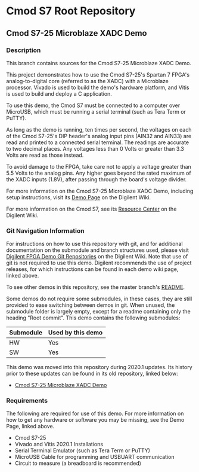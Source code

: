 # Cmod S7 Root Repository

## Cmod S7-25 Microblaze XADC Demo

### Description

This branch contains sources for the Cmod S7-25 Microblaze XADC Demo.

This project demonstrates how to use the Cmod S7-25's Spartan 7 FPGA's analog-to-digital core (referred to as the XADC) with a Microblaze processor. Vivado is used to build the demo's hardware platform, and Vitis is used to build and deploy a C application.

To use this demo, the Cmod S7 must be connected to a computer over MicroUSB, which must be running a serial terminal (such as Tera Term or PuTTY).

As long as the demo is running, ten times per second, the voltages on each of the Cmod S7-25's DIP header's analog input pins (AIN32 and AIN33) are read and printed to a connected serial terminal. The readings are accurate to two decimal places. Any voltages less than 0 Volts or greater than 3.3 Volts are read as those instead.

To avoid damage to the FPGA, take care not to apply a voltage greater than 5.5 Volts to the analog pins. Any higher goes beyond the rated maximum of the XADC inputs (1.8V), after passing through the board's voltage divider.

For more information on the Cmod S7-25 Microblaze XADC Demo, including setup instructions, visit its [Demo Page](https://reference.digilentinc.com/reference/programmable-logic/cmod-s7/xadc-demo/staging) on the Digilent Wiki.

For more information on the Cmod S7, see its [Resource Center](https://reference.digilentinc.com/reference/programmable-logic/cmod-s7/start) on the Digilent Wiki.

### Git Navigation Information

For instructions on how to use this repository with git, and for additional documentation on the submodule and branch structures used, please visit [Digilent FPGA Demo Git Repositories](https://reference.digilentinc.com/reference/programmable-logic/documents/git) on the Digilent Wiki. Note that use of git is not required to use this demo. Digilent recommends the use of project releases, for which instructions can be found in each demo wiki page, linked above.

To see other demos in this repository, see the master branch's [README](https://github.com/Digilent/Cmod-S7).

Some demos do not require some submodules, in these cases, they are still provided to ease switching between demos in git. When unused, the submodule folder is largely empty, except for a readme containing only the heading "Root commit". This demo contains the following submodules:

| Submodule | Used by this demo |
|-----------|-------------------|
| HW        | Yes               |
| SW        | Yes               |

This demo was moved into this repository during 2020.1 updates. Its history prior to these updates can be found in its old repository, linked below:
* [Cmod S7-25 Microblaze XADC Demo](https://github.com/Digilent/Cmod-S7-25-XADC)

### Requirements

The following are required for use of this demo. For more information on how to get any hardware or software you may be missing, see the Demo Page, linked above.

* Cmod S7-25
* Vivado and Vitis 2020.1 Installations
* Serial Terminal Emulator (such as Tera Term or PuTTY)
* MicroUSB Cable for programming and USBUART communication
* Circuit to measure (a breadboard is recommended)